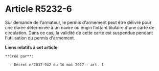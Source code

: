 # Article R5232-6

Sur demande de l'armateur, le permis d'armement peut être délivré pour une durée déterminée à un navire ou engin flottant
titulaire d'une carte de circulation. Dans ce cas, la validité de cette carte est suspendue pendant l'utilisation du permis
d'armement.

**Liens relatifs à cet article**

	**Créé par**:

	  - Décret n°2017-942 du 10 mai 2017 - art. 1
